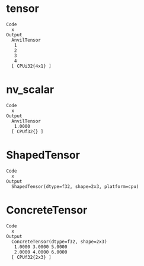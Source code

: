# tensor

    Code
      x
    Output
      AnvilTensor 
       1
       2
       3
       4
      [ CPUi32{4x1} ] 

# nv_scalar

    Code
      x
    Output
      AnvilTensor 
       1.0000
      [ CPUf32{} ] 

# ShapedTensor

    Code
      x
    Output
      ShapedTensor(dtype=f32, shape=2x3, platform=cpu) 

# ConcreteTensor

    Code
      x
    Output
      ConcreteTensor(dtype=f32, shape=2x3) 
       1.0000 3.0000 5.0000
       2.0000 4.0000 6.0000
      [ CPUf32{2x3} ] 

